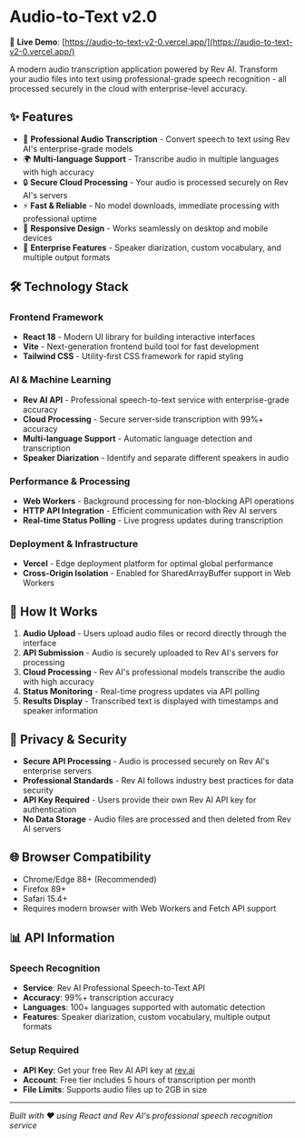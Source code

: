 # Audio-to-Text v2.0

🎤 **Live Demo**: [https://audio-to-text-v2-0.vercel.app/](https://audio-to-text-v2-0.vercel.app/)

A modern audio transcription application powered by Rev AI. Transform your audio files into text using professional-grade speech recognition - all processed securely in the cloud with enterprise-level accuracy.

## ✨ Features

- 🎯 **Professional Audio Transcription** - Convert speech to text using Rev AI's enterprise-grade models
- 🌍 **Multi-language Support** - Transcribe audio in multiple languages with high accuracy
- 🔒 **Secure Cloud Processing** - Your audio is processed securely on Rev AI's servers
- ⚡ **Fast & Reliable** - No model downloads, immediate processing with professional uptime
- 📱 **Responsive Design** - Works seamlessly on desktop and mobile devices
- 🚀 **Enterprise Features** - Speaker diarization, custom vocabulary, and multiple output formats

## 🛠️ Technology Stack

### Frontend Framework
- **React 18** - Modern UI library for building interactive interfaces
- **Vite** - Next-generation frontend build tool for fast development
- **Tailwind CSS** - Utility-first CSS framework for rapid styling

### AI & Machine Learning
- **Rev AI API** - Professional speech-to-text service with enterprise-grade accuracy
- **Cloud Processing** - Secure server-side transcription with 99%+ accuracy
- **Multi-language Support** - Automatic language detection and transcription
- **Speaker Diarization** - Identify and separate different speakers in audio

### Performance & Processing
- **Web Workers** - Background processing for non-blocking API operations
- **HTTP API Integration** - Efficient communication with Rev AI servers
- **Real-time Status Polling** - Live progress updates during transcription

### Deployment & Infrastructure
- **Vercel** - Edge deployment platform for optimal global performance
- **Cross-Origin Isolation** - Enabled for SharedArrayBuffer support in Web Workers

## 🧠 How It Works

1. **Audio Upload** - Users upload audio files or record directly through the interface
2. **API Submission** - Audio is securely uploaded to Rev AI's servers for processing
3. **Cloud Processing** - Rev AI's professional models transcribe the audio with high accuracy
4. **Status Monitoring** - Real-time progress updates via API polling
5. **Results Display** - Transcribed text is displayed with timestamps and speaker information

## 🔐 Privacy & Security

- **Secure API Processing** - Audio is processed securely on Rev AI's enterprise servers
- **Professional Standards** - Rev AI follows industry best practices for data security
- **API Key Required** - Users provide their own Rev AI API key for authentication
- **No Data Storage** - Audio files are processed and then deleted from Rev AI servers

## 🌐 Browser Compatibility

- Chrome/Edge 88+ (Recommended)
- Firefox 89+
- Safari 15.4+
- Requires modern browser with Web Workers and Fetch API support

## 📊 API Information

### Speech Recognition
- **Service**: Rev AI Professional Speech-to-Text API
- **Accuracy**: 99%+ transcription accuracy
- **Languages**: 100+ languages supported with automatic detection
- **Features**: Speaker diarization, custom vocabulary, multiple output formats

### Setup Required
- **API Key**: Get your free Rev AI API key at [rev.ai](https://rev.ai)
- **Account**: Free tier includes 5 hours of transcription per month
- **File Limits**: Supports audio files up to 2GB in size

---

*Built with ❤️ using React and Rev AI's professional speech recognition service*
